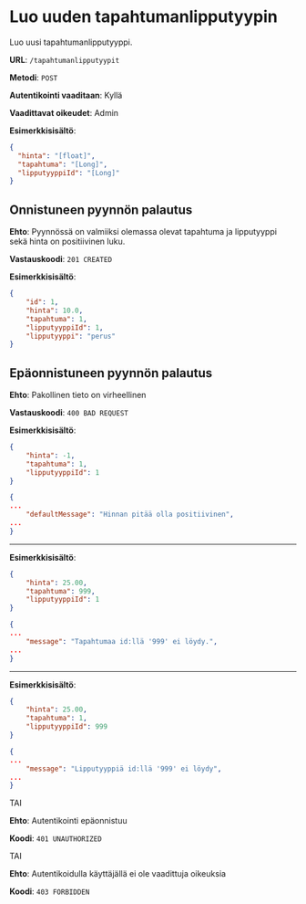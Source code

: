 # Luo uuden tapahtumanlipputyypin

Luo uusi tapahtumanlipputyyppi.

__URL__: `/tapahtumanlipputyypit`

__Metodi__: `POST`

__Autentikointi vaaditaan__: Kyllä

__Vaadittavat oikeudet__: Admin

__Esimerkkisisältö__:

```json
{
  "hinta": "[float]",
  "tapahtuma": "[Long]",
  "lipputyyppiId": "[Long]"
}
```

## Onnistuneen pyynnön palautus

__Ehto__: Pyynnössä on valmiiksi olemassa olevat tapahtuma ja lipputyyppi sekä hinta on positiivinen luku.

__Vastauskoodi__: `201 CREATED`

__Esimerkkisisältö__:

```json
{
    "id": 1,
    "hinta": 10.0,
    "tapahtuma": 1,
    "lipputyyppiId": 1,
    "lipputyyppi": "perus"
}
```
## Epäonnistuneen pyynnön palautus

__Ehto__: Pakollinen tieto on virheellinen

__Vastauskoodi__: `400 BAD REQUEST`

__Esimerkkisisältö__:

```json
{
    "hinta": -1,
    "tapahtuma": 1,
    "lipputyyppiId": 1
}
```
```json
{
...
    "defaultMessage": "Hinnan pitää olla positiivinen",
...
}
```
---
__Esimerkkisisältö__:
```json
{
    "hinta": 25.00,
    "tapahtuma": 999,
    "lipputyyppiId": 1
}
```
```json
{
...
    "message": "Tapahtumaa id:llä '999' ei löydy.",
...
}
```
---
__Esimerkkisisältö__:
```json
{
    "hinta": 25.00,
    "tapahtuma": 1,
    "lipputyyppiId": 999
}
```

```json
{
...
    "message": "Lipputyyppiä id:llä '999' ei löydy",
...
}
```

TAI

__Ehto__: Autentikointi epäonnistuu

__Koodi__: `401 UNAUTHORIZED`

TAI

__Ehto__: Autentikoidulla käyttäjällä ei ole vaadittuja oikeuksia

__Koodi__: `403 FORBIDDEN`